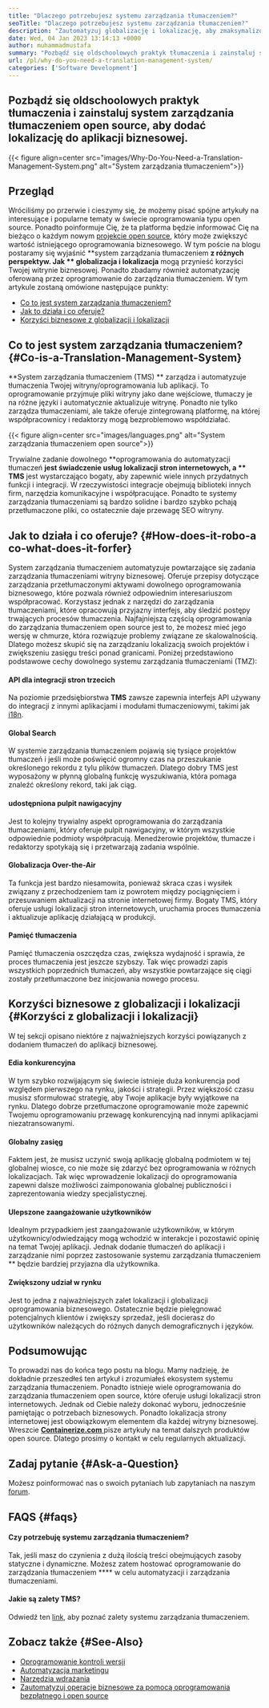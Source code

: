 ```yaml
---
title: "Dlaczego potrzebujesz systemu zarządzania tłumaczeniem?" 
seoTitle: "Dlaczego potrzebujesz systemu zarządzania tłumaczeniem?" 
description: "Zautomatyzuj globalizację i lokalizację, aby zmaksymalizować zasięg twoich produktów. Przejrzyjmy, w jaki sposób Twoje oprogramowanie wykorzystuje system zarządzania tłumaczeniem." 
date: Wed, 04 Jan 2023 13:14:13 +0000
author: muhammadmustafa
summary: "Pozbądź się oldschoolowych praktyk tłumaczenia i zainstaluj system zarządzania tłumaczeniem open source, aby dodać lokalizację do aplikacji biznesowej." 
url: /pl/why-do-you-need-a-translation-management-system/
categories: ['Software Development']
---
```


## Pozbądź się oldschoolowych praktyk tłumaczenia i zainstaluj system zarządzania tłumaczeniem open source, aby dodać lokalizację do aplikacji biznesowej.

{{< figure align=center src="images/Why-Do-You-Need-a-Translation-Management-System.png" alt="System zarządzania tłumaczeniem">}}


## Przegląd
Wróciliśmy po przerwie i cieszymy się, że możemy pisać spójne artykuły na interesujące i popularne tematy w świecie oprogramowania typu open source. Ponadto poinformuje Cię, że ta platforma będzie informować Cię na bieżąco o każdym nowym [projekcie open source][1], który może zwiększyć wartość istniejącego oprogramowania biznesowego.
W tym poście na blogu postaramy się wyjaśnić **system zarządzania tłumaczeniem  **z różnych perspektyw. Jak **  globalizacja i lokalizacja**  mogą przynieść korzyści Twojej witrynie biznesowej. Ponadto zbadamy również automatyzację oferowaną przez oprogramowanie do zarządzania tłumaczeniem.
W tym artykule zostaną omówione następujące punkty:
  * [Co to jest system zarządzania tłumaczeniem?][2]
  * [Jak to działa i co oferuje? ][3]
  * [Korzyści biznesowe z globalizacji i lokalizacji][4]

## Co to jest system zarządzania tłumaczeniem?   {#Co-is-a-Translation-Management-System}
**System zarządzania tłumaczeniem (TMS) ** zarządza i automatyzuje tłumaczenia Twojej witryny/oprogramowania lub aplikacji. To oprogramowanie przyjmuje pliki witryny jako dane wejściowe, tłumaczy je na różne języki i automatycznie aktualizuje witrynę. Ponadto nie tylko zarządza tłumaczeniami, ale także oferuje zintegrowaną platformę, na której współpracownicy i redaktorzy mogą bezproblemowo współdziałać.

{{< figure align=center src="images/languages.png" alt="System zarządzania tłumaczeniem open source">}}

Trywialne zadanie dowolnego **oprogramowania do automatyzacji tłumaczeń  **jest świadczenie usług lokalizacji stron internetowych, a **  TMS**  jest wystarczająco bogaty, aby zapewnić wiele innych przydatnych funkcji i integracji. W rzeczywistości integracje obejmują biblioteki innych firm, narzędzia komunikacyjne i współpracujące. Ponadto te systemy zarządzania tłumaczeniami są bardzo solidne i bardzo szybko pchają przetłumaczone pliki, co ostatecznie daje przewagę SEO witryny.

## Jak to działa i co oferuje?   {#How-does-it-robo-a co-what-does-it-forfer}
System zarządzania tłumaczeniem automatyzuje powtarzające się zadania zarządzania tłumaczeniami witryny biznesowej. Oferuje przepisy dotyczące zarządzania przetłumaczonymi aktywami dowolnego oprogramowania biznesowego, które pozwala również odpowiednim interesariuszom współpracować. Korzystasz jednak z narzędzi do zarządzania tłumaczeniami, które opracowują przyjazny interfejs, aby śledzić postępy trwających procesów tłumaczenia.
Najfajniejszą częścią oprogramowania do zarządzania tłumaczeniem open source jest to, że możesz mieć jego wersję w chmurze, która rozwiązuje problemy związane ze skalowalnością. Dlatego możesz skupić się na zarządzaniu lokalizacją swoich projektów i zwiększeniu zasięgu treści ponad granicami.
Poniżej przedstawiono podstawowe cechy dowolnego systemu zarządzania tłumaczeniami (TMZ):

#### **API dla integracji stron trzecich** 
Na poziomie przedsiębiorstwa **TMS**  zawsze zapewnia interfejs API używany do integracji z innymi aplikacjami i modułami tłumaczeniowymi, takimi jak [i18n][5].

#### Global Search
W systemie zarządzania tłumaczeniem pojawią się tysiące projektów tłumaczeń i jeśli może poświęcić ogromny czas na przeszukanie określonego rekordu z tylu plików tłumaczeń. Dlatego dobry TMS jest wyposażony w płynną globalną funkcję wyszukiwania, która pomaga znaleźć określony rekord, taki jak ciąg.

#### udostępniona pulpit nawigacyjny
Jest to kolejny trywialny aspekt oprogramowania do zarządzania tłumaczeniami, który oferuje pulpit nawigacyjny, w którym wszystkie odpowiednie podmioty współpracują. Menedżerowie projektów, tłumacze i redaktorzy spotykają się i przetwarzają zadania wspólnie.

#### Globalizacja Over-the-Air
Ta funkcja jest bardzo niesamowita, ponieważ skraca czas i wysiłek związany z przechodzeniem tam iz powrotem między pociągnięciem i przesuwaniem aktualizacji na stronie internetowej firmy. Bogaty TMS, który oferuje usługi lokalizacji stron internetowych, uruchamia proces tłumaczenia i aktualizuje aplikację działającą w produkcji.

#### Pamięć tłumaczenia
Pamięć tłumaczenia oszczędza czas, zwiększa wydajność i sprawia, że ​​proces tłumaczenia jest jeszcze szybszy. Tak więc prowadzi zapis wszystkich poprzednich tłumaczeń, aby wszystkie powtarzające się ciągi zostały przetłumaczone bez inicjowania nowego procesu.

## Korzyści biznesowe z globalizacji i lokalizacji   {#Korzyści z globalizacji i lokalizacji}
W tej sekcji opisano niektóre z najważniejszych korzyści powiązanych z dodaniem tłumaczeń do aplikacji biznesowej.

#### Edia konkurencyjna
W tym szybko rozwijającym się świecie istnieje duża konkurencja pod względem pierwszego na rynku, jakości i strategii. Przez większość czasu musisz sformułować strategię, aby Twoje aplikacje były wyjątkowe na rynku. Dlatego dobrze przetłumaczone oprogramowanie może zapewnić Twojemu oprogramowaniu przewagę konkurencyjną nad innymi aplikacjami niezatransowanymi.

#### Globalny zasięg
Faktem jest, że musisz uczynić swoją aplikację globalną podmiotem w tej globalnej wiosce, co nie może się zdarzyć bez oprogramowania w różnych lokalizacjach. Tak więc wprowadzenie lokalizacji do oprogramowania zapewni dalsze możliwości zaimponowania globalnej publiczności i zaprezentowania wiedzy specjalistycznej.

#### Ulepszone zaangażowanie użytkowników
Idealnym przypadkiem jest zaangażowanie użytkowników, w którym użytkownicy/odwiedzający mogą wchodzić w interakcje i pozostawić opinię na temat Twojej aplikacji. Jednak dodanie tłumaczeń do aplikacji i zarządzanie nimi poprzez zastosowanie systemu zarządzania tłumaczeniem ** będzie bardziej przyjazna dla użytkownika.

#### Zwiększony udział w rynku
Jest to jedna z najważniejszych zalet lokalizacji i globalizacji oprogramowania biznesowego. Ostatecznie będzie pielęgnować potencjalnych klientów i zwiększy sprzedaż, jeśli docierasz do użytkowników należących do różnych danych demograficznych i języków.

## Podsumowując
To prowadzi nas do końca tego postu na blogu. Mamy nadzieję, że dokładnie przeszedłeś ten artykuł i zrozumiałeś ekosystem systemu zarządzania tłumaczeniem. Ponadto istnieje wiele oprogramowania do zarządzania tłumaczeniem open source, które oferuje usługi lokalizacji stron internetowych. Jednak od Ciebie należy dokonać wyboru, jednocześnie pamiętając o potrzebach biznesowych. Ponadto lokalizacja strony internetowej jest obowiązkowym elementem dla każdej witryny biznesowej.
Wreszcie [**Containerize.com** ][6] pisze artykuły na temat dalszych produktów open source. Dlatego prosimy o kontakt w celu regularnych aktualizacji.

## Zadaj pytanie   {#Ask-a-Question}
Możesz poinformować nas o swoich pytaniach lub zapytaniach na naszym [forum][7].

## FAQS   {#faqs}

#### **Czy potrzebuję systemu zarządzania tłumaczeniem?** 
Tak, jeśli masz do czynienia z dużą ilością treści obejmujących zasoby statyczne i dynamiczne. Możesz zatem hostować oprogramowanie do zarządzania tłumaczeniem  ****  w celu automatyzacji i zarządzania tłumaczeniami.

#### **Jakie są zalety TMS?** 
Odwiedź ten [link][4], aby poznać zalety systemu zarządzania tłumaczeniem.

## Zobacz także   {#See-Also}
  * [Oprogramowanie kontroli wersji][8]
  * [Automatyzacja marketingu][9]
  * [Narzędzia wdrażania][10]
  * [Zautomatyzuj operacje biznesowe za pomocą oprogramowania bezpłatnego i open source][11]

  
[1]: https://products.containerize.com/
[2]: #What-is-a-translation-management-system
[3]: #How-does-it-work-and-what-does-it-offer
[4]: #Benefits-of-globalization-and-localization
[5]: https://www.npmjs.com/package/i18n
[6]: https://www.containerize.com/
[7]: https://forum.containerize.com/
[8]: https://blog.containerize.com/category/version-control-software/
[9]: https://blog.containerize.com/category/marketing-automation/
[10]: https://blog.containerize.com/category/deployment-tools/
[11]: https://blog.containerize.com/blogging/automate-business-operations-using-open-source-software/
